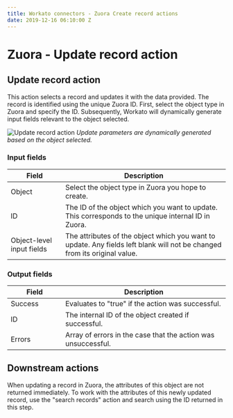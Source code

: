 ```yaml
---
title: Workato connectors - Zuora Create record actions
date: 2019-12-16 06:10:00 Z
---
```


# Zuora - Update record action

## Update record action
This action selects a record and updates it with the data provided. The record is identified using the unique Zuora ID. First, select the object type in Zuora and specify the ID. Subsequently, Workato will dynamically generate input fields relevant to the object selected.

![Update record action](~@img/zuora/update_record_action.png)
*Update parameters are dynamically generated based on the object selected.*

### Input fields

<table class="unchanged rich-diff-level-one">
  <thead>
    <tr>
        <th width='25%'>Field</th>
        <th>Description</th>
    </tr>
  </thead>
  <tbody>
    <tr>
      <td>Object</td>
      <td>Select the object type in Zuora you hope to create.</td>
    </tr>
    <tr>
      <td>ID</td>
      <td>The ID of the object which you want to update. This corresponds to the unique internal ID in Zuora.</td>
    </tr>
    <tr>
      <td>Object-level input fields</td>
      <td>The attributes of the object which you want to update. Any fields left blank will not be changed from its original value.</td>
    </tr>
  </tbody>
</table>

### Output fields
<table class="unchanged rich-diff-level-one">
  <thead>
    <tr>
        <th width='25%'>Field</th>
        <th>Description</th>
    </tr>
  </thead>
  <tbody>
    <tr>
      <td>Success</td>
      <td>Evaluates to "true" if the action was successful.</td>
    </tr>
    <tr>
      <td>ID</td>
      <td>The internal ID of the object created if successful.</td>
    </tr>
    <tr>
      <td>Errors</td>
      <td>Array of errors in the case that the action was unsuccessful.</td>
    </tr>
   </tbody>
</table>

## Downstream actions
When updating a record in Zuora, the attributes of this object are not returned immediately. To work with the attributes of this newly updated record, use the "search records" action and search using the ID returned in this step.
